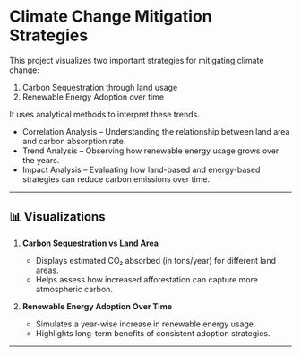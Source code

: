 
# Climate Change Mitigation Strategies

This project visualizes two important strategies for mitigating climate change:

1. Carbon Sequestration through land usage  
2. Renewable Energy Adoption over time

It uses analytical methods to interpret these trends.

- Correlation Analysis – Understanding the relationship between land area and carbon absorption rate.  
- Trend Analysis – Observing how renewable energy usage grows over the years.  
- Impact Analysis – Evaluating how land-based and energy-based strategies can reduce carbon emissions over time.
  
---

## 📊 Visualizations

1. **Carbon Sequestration vs Land Area**  
   - Displays estimated CO₂ absorbed (in tons/year) for different land areas.  
   - Helps assess how increased afforestation can capture more atmospheric carbon.

2. **Renewable Energy Adoption Over Time**  
   - Simulates a year-wise increase in renewable energy usage.  
   - Highlights long-term benefits of consistent adoption strategies.

---









